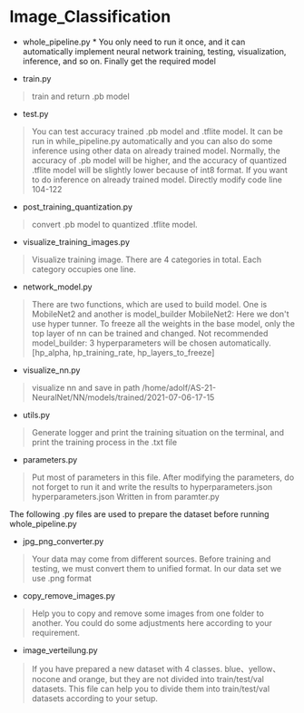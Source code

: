 # Image_Classification
* whole_pipeline.py
      * You only need to run it once, and it can automatically implement neural network training, testing, visualization, inference, and so on. Finally get the required model

* train.py
>train and return .pb model

* test.py
>You can test accuracy trained .pb model and .tflite model. It can be run in while_pipeline.py automatically and you can also do some inference using other data on already trained model.
Normally, the accuracy of .pb model will be higher, and the accuracy of quantized .tflite model will be slightly lower because of int8 format.
If you want to do inference on already trained model. Directly modify code line 104-122 

* post_training_quantization.py
>convert .pb model to quantized .tflite model.

* visualize_training_images.py
>Visualize training image. There are 4 categories in total. Each category occupies one line.

* network_model.py
>There are two functions, which are used to build model. One is MobileNet2 and another is model_builder
MobileNet2: Here we don't use hyper tunner. To freeze all the weights in the base model, only the top layer of nn can be trained and changed. Not recommended
model_builder: 3 hyperparameters will be chosen automatically. [hp_alpha, hp_training_rate, hp_layers_to_freeze]

* visualize_nn.py
>visualize nn and save in path /home/adolf/AS-21-NeuralNet/NN/models/trained/2021-07-06-17-15

* utils.py
>Generate logger and print the training situation on the terminal, and print the training process in the .txt file

* parameters.py
>Put most of parameters in this file. After modifying the parameters, do not forget to run it and write the results to hyperparameters.json
hyperparameters.json Written in from paramter.py


The following .py files are used to prepare the dataset before running whole_pipeline.py

* jpg_png_converter.py
>Your data may come from different sources. Before training and testing, we must convert them to unified format. In our data set we use .png format

* copy_remove_images.py
>Help you to copy and remove some images from one folder to another. You could do some adjustments here according to your requirement.

* image_verteilung.py
>If you have prepared a new dataset with 4 classes. blue、yellow、nocone and orange, but they are not divided into train/test/val datasets. This file can help you to divide them into train/test/val datasets according to your setup.
